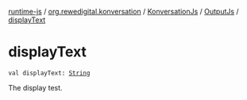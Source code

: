 [runtime-js](../../../index.md) / [org.rewedigital.konversation](../../index.md) / [KonversationJs](../index.md) / [OutputJs](index.md) / [displayText](./display-text.md)

# displayText

`val displayText: `[`String`](https://kotlinlang.org/api/latest/jvm/stdlib/kotlin/-string/index.html)

The display test.

